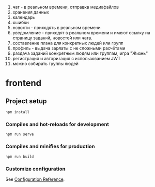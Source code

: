 1) чат - в реальном времени, отправка медиафайлов
2) хранения данных
3) календарь
4) ошибки
5) новости - приходять в реальном времени
6) уведомление - приходят в реальном времени и имеют ссылку на страницу заданий, новостей или чата. 
7) составление плана для конкретных людей или групп
8) профиль - выдача зарлаты с не сложными расчётами
9) раздача заданий конкретным людям или группам, игра "Жизнь"
10) регистрация и авторизация с использованием JWT
11) можно собирать группы людей




# frontend

## Project setup
```
npm install
```

### Compiles and hot-reloads for development
```
npm run serve
```

### Compiles and minifies for production
```
npm run build
```

### Customize configuration
See [Configuration Reference](https://cli.vuejs.org/config/).

